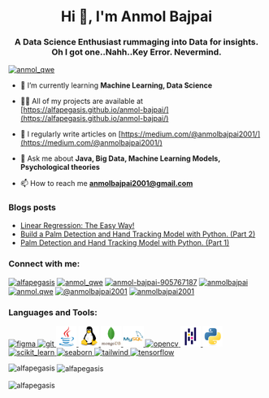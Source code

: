 <h1 align="center">Hi 👋, I'm Anmol Bajpai</h1>
<h3 align="center">A Data Science Enthusiast rummaging into Data for insights. Oh I got one..Nahh..Key Error. Nevermind.</h3>

<!-- <p align="left"> <img src="https://komarev.com/ghpvc/?username=alfapegasis&label=Profile%20views&color=0e75b6&style=flat" alt="alfapegasis" /> </p> -->

<p align="left"> <a href="https://twitter.com/anmol_qwe" target="blank"><img src="https://img.shields.io/twitter/follow/anmol_qwe?logo=twitter&style=for-the-badge" alt="anmol_qwe" /></a> </p>

- 🌱 I’m currently learning **Machine Learning, Data Science**

- 👨‍💻 All of my projects are available at [https://alfapegasis.github.io/anmol-bajpai/](https://alfapegasis.github.io/anmol-bajpai/)

- 📝 I regularly write articles on [https://medium.com/@anmolbajpai2001/](https://medium.com/@anmolbajpai2001/)

- 💬 Ask me about **Java, Big Data, Machine Learning Models, Psychological theories**

- 📫 How to reach me **anmolbajpai2001@gmail.com**

### Blogs posts
<!-- BLOG-POST-LIST:START -->
- [Linear Regression: The Easy Way!](https://anmolbajpai2001.medium.com/linear-regression-the-easy-way-135c1c3653f4?source=rss-abb5df7ad523------2)
- [Build a Palm Detection and Hand Tracking Model with Python. &lpar;Part 2&rpar;](https://anmolbajpai2001.medium.com/build-a-palm-detection-and-hand-tracking-model-with-python-part-2-1bbe10a81451?source=rss-abb5df7ad523------2)
- [Palm Detection and Hand Tracking Model with Python. &lpar;Part 1&rpar;](https://anmolbajpai2001.medium.com/palm-detection-and-hand-tracking-model-with-python-part-1-5e96ee15919f?source=rss-abb5df7ad523------2)
<!-- BLOG-POST-LIST:END -->

<h3 align="left">Connect with me:</h3>
<p align="left">
<a href="https://dev.to/alfapegasis" target="blank"><img align="center" src="https://raw.githubusercontent.com/rahuldkjain/github-profile-readme-generator/master/src/images/icons/Social/devto.svg" alt="alfapegasis" height="30" width="40" /></a>
<a href="https://twitter.com/anmol_qwe" target="blank"><img align="center" src="https://raw.githubusercontent.com/rahuldkjain/github-profile-readme-generator/master/src/images/icons/Social/twitter.svg" alt="anmol_qwe" height="30" width="40" /></a>
<a href="https://linkedin.com/in/anmol-bajpai-905767187" target="blank"><img align="center" src="https://raw.githubusercontent.com/rahuldkjain/github-profile-readme-generator/master/src/images/icons/Social/linked-in-alt.svg" alt="anmol-bajpai-905767187" height="30" width="40" /></a>
<a href="https://kaggle.com/anmolbajpai" target="blank"><img align="center" src="https://raw.githubusercontent.com/rahuldkjain/github-profile-readme-generator/master/src/images/icons/Social/kaggle.svg" alt="anmolbajpai" height="30" width="40" /></a>
<a href="https://instagram.com/anmol.qwe" target="blank"><img align="center" src="https://raw.githubusercontent.com/rahuldkjain/github-profile-readme-generator/master/src/images/icons/Social/instagram.svg" alt="anmol.qwe" height="30" width="40" /></a>
<a href="https://medium.com/@anmolbajpai2001" target="blank"><img align="center" src="https://raw.githubusercontent.com/rahuldkjain/github-profile-readme-generator/master/src/images/icons/Social/medium.svg" alt="@anmolbajpai2001" height="30" width="40" /></a>
<a href="https://www.hackerrank.com/anmolbajpai2001" target="blank"><img align="center" src="https://raw.githubusercontent.com/rahuldkjain/github-profile-readme-generator/master/src/images/icons/Social/hackerrank.svg" alt="anmolbajpai2001" height="30" width="40" /></a>
</p>

<h3 align="left">Languages and Tools:</h3>
<p align="left"> <a href="https://www.figma.com/" target="_blank" rel="noreferrer"> <img src="https://www.vectorlogo.zone/logos/figma/figma-icon.svg" alt="figma" width="40" height="40"/> </a> <a href="https://git-scm.com/" target="_blank" rel="noreferrer"> <img src="https://www.vectorlogo.zone/logos/git-scm/git-scm-icon.svg" alt="git" width="40" height="40"/> </a> <a href="https://www.java.com" target="_blank" rel="noreferrer"> <img src="https://raw.githubusercontent.com/devicons/devicon/master/icons/java/java-original.svg" alt="java" width="40" height="40"/> </a> <a href="https://www.linux.org/" target="_blank" rel="noreferrer"> <img src="https://raw.githubusercontent.com/devicons/devicon/master/icons/linux/linux-original.svg" alt="linux" width="40" height="40"/> </a> <a href="https://www.mongodb.com/" target="_blank" rel="noreferrer"> <img src="https://raw.githubusercontent.com/devicons/devicon/master/icons/mongodb/mongodb-original-wordmark.svg" alt="mongodb" width="40" height="40"/> </a> <a href="https://www.mysql.com/" target="_blank" rel="noreferrer"> <img src="https://raw.githubusercontent.com/devicons/devicon/master/icons/mysql/mysql-original-wordmark.svg" alt="mysql" width="40" height="40"/> </a> <a href="https://opencv.org/" target="_blank" rel="noreferrer"> <img src="https://www.vectorlogo.zone/logos/opencv/opencv-icon.svg" alt="opencv" width="40" height="40"/> </a> <a href="https://pandas.pydata.org/" target="_blank" rel="noreferrer"> <img src="https://raw.githubusercontent.com/devicons/devicon/2ae2a900d2f041da66e950e4d48052658d850630/icons/pandas/pandas-original.svg" alt="pandas" width="40" height="40"/> </a> <a href="https://www.python.org" target="_blank" rel="noreferrer"> <img src="https://raw.githubusercontent.com/devicons/devicon/master/icons/python/python-original.svg" alt="python" width="40" height="40"/> </a> <a href="https://scikit-learn.org/" target="_blank" rel="noreferrer"> <img src="https://upload.wikimedia.org/wikipedia/commons/0/05/Scikit_learn_logo_small.svg" alt="scikit_learn" width="40" height="40"/> </a> <a href="https://seaborn.pydata.org/" target="_blank" rel="noreferrer"> <img src="https://seaborn.pydata.org/_images/logo-mark-lightbg.svg" alt="seaborn" width="40" height="40"/> </a> <a href="https://tailwindcss.com/" target="_blank" rel="noreferrer"> <img src="https://www.vectorlogo.zone/logos/tailwindcss/tailwindcss-icon.svg" alt="tailwind" width="40" height="40"/> </a> <a href="https://www.tensorflow.org" target="_blank" rel="noreferrer"> <img src="https://www.vectorlogo.zone/logos/tensorflow/tensorflow-icon.svg" alt="tensorflow" width="40" height="40"/> </a> </p>

<p><img align="left" src="https://github-readme-stats.vercel.app/api/top-langs?username=alfapegasis&show_icons=true&locale=en&layout=compact" alt="alfapegasis" /></p>

<p>&nbsp;<img align="center" src="https://github-readme-stats.vercel.app/api?username=alfapegasis&show_icons=true&locale=en" alt="alfapegasis" /></p>

<p><img align="center" src="https://github-readme-streak-stats.herokuapp.com/?user=alfapegasis&" alt="alfapegasis" /></p>
